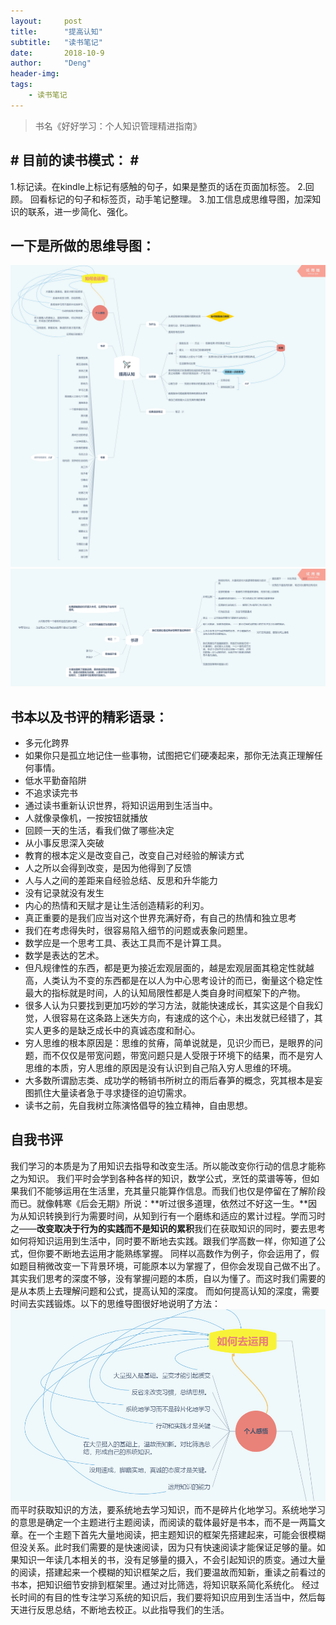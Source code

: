```yaml
---
layout:     post
title:      "提高认知"
subtitle:   "读书笔记"
date:       2018-10-9
author:     "Deng"
header-img: 
tags:
    - 读书笔记
---
```

> 书名《好好学习：个人知识管理精进指南》

## # 目前的读书模式： # ##
1.标记读。在kindle上标记有感触的句子，如果是整页的话在页面加标签。
2.回顾。 回看标记的句子和标签页，动手笔记整理。
3.加工信息成思维导图，加深知识的联系，进一步简化、强化。

## 一下是所做的思维导图： ##
![00](/img/x1.png)
![11](/img/x1+.png)
## 书本以及书评的精彩语录： ##
- 多元化跨界
- 如果你只是孤立地记住一些事物，试图把它们硬凑起来，那你无法真正理解任何事情。
- 低水平勤奋陷阱
- 不追求读完书
- 通过读书重新认识世界，将知识运用到生活当中。
- 人就像录像机，一按按钮就播放
- 回顾一天的生活，看我们做了哪些决定
- 从小事反思深入突破
- 教育的根本定义是改变自己，改变自己对经验的解读方式
- 人之所以会得到改变，是因为他得到了反馈
- 人与人之间的差距来自经验总结、反思和升华能力
- 没有记录就没有发生
- 内心的热情和天赋才是让生活创造精彩的利刃。
- 真正重要的是我们应当对这个世界充满好奇，有自己的热情和独立思考
- 我们在考虑得失时，很容易陷入细节的问题或表象问题里。
- 数学应是一个思考工具、表达工具而不是计算工具。
- 数学是表达的艺术。
- 但凡规律性的东西，都是更为接近宏观层面的，越是宏观层面其稳定性就越高，人类认为不变的东西都是在以人为中心思考设计的而已，衡量这个稳定性最大的指标就是时间，人的认知局限性都是人类自身时间框架下的产物。
- 很多人认为只要找到更加巧妙的学习方法，就能快速成长，其实这是个自我幻觉，人很容易在这条路上迷失方向，有速成的这个心，未出发就已经错了，其实人更多的是缺乏成长中的真诚态度和耐心。
- 穷人思维的根本原因是：思维的贫瘠，简单说就是，见识少而已，是眼界的问题，而不仅仅是带宽问题，带宽问题只是人受限于环境下的结果，而不是穷人思维的本质，穷人思维的原因是没有认识到自己陷入穷人思维的环境。
- 大多数所谓励志类、成功学的畅销书所树立的雨后春笋的概念，究其根本是妄图抓住大量读者急于寻求捷径的迫切需求。
- 读书之前，先自我树立陈演恪倡导的独立精神，自由思想。

## 自我书评 ##
我们学习的本质是为了用知识去指导和改变生活。所以能改变你行动的信息才能称之为知识。
我们平时会学到各种各样的知识，数学公式，烹饪的菜谱等等，但如果我们不能够运用在生活里，充其量只能算作信息。而我们也仅是停留在了解阶段而已。就像韩寒《后会无期》所说：**听过很多道理，依然过不好这一生。**因为从知识转换到行为需要时间，从知到行有一个磨练和适应的累计过程。学而习时之——**改变取决于行为的实践而不是知识的累积**我们在获取知识的同时，要去思考如何将知识运用到生活中，同时要不断地去实践。跟我们学高数一样，你知道了公式，但你要不断地去运用才能熟练掌握。
同样以高数作为例子，你会运用了，假如题目稍微改变一下背景环境，可能原本以为掌握了，但你会发现自己做不出了。其实我们思考的深度不够，没有掌握问题的本质，自以为懂了。而这时我们需要的是从本质上去理解问题和公式，提高认知的深度。
而如何提高认知的深度，需要时间去实践锻炼。以下的思维导图很好地说明了方法：
![22](/img/x1++.png)
而平时获取知识的方法，要系统地去学习知识，而不是碎片化地学习。系统地学习的意思是确定一个主题进行主题阅读，而阅读的载体最好是书本，而不是一两篇文章。在一个主题下首先大量地阅读，把主题知识的框架先搭建起来，可能会很模糊但没关系。此时我们需要的是快速阅读，因为只有快速阅读才能保证足够的量。如果知识一年读几本相关的书，没有足够量的摄入，不会引起知识的质变。通过大量的阅读，搭建起来一个模糊的知识框架之后，我们要温故而知新，重读之前看过的书本，把知识细节安排到框架里。通过对比筛选，将知识联系简化系统化。
经过长时间的有目的性专注学习系统的知识后，我们要将知识应用到生活当中，然后每天进行反思总结，不断地去校正。以此指导我们的生活。